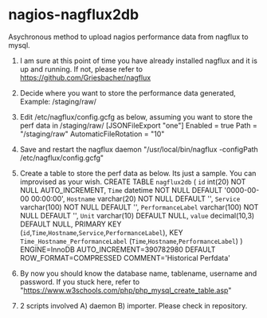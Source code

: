 # nagios-nagflux2db
Asychronous method to upload nagios performance data from nagflux to mysql.

1. I am sure at this point of time you have already installed nagflux and it is up and running. If not, please refer to https://github.com/Griesbacher/nagflux

2. Decide where you want to store the performance data generated, Example: /staging/raw/

3. Edit /etc/nagflux/config.gcfg as below, assuming you want to store the perf data in /staging/raw/
[JSONFileExport "one"]
    Enabled = true
    Path = "/staging/raw"
    AutomaticFileRotation = "10"
    
4. Save and restart the nagflux daemon "/usr/local/bin/nagflux -configPath /etc/nagflux/config.gcfg"

5. Create a table to store the perf data as below. Its just a sample. You can improvised as your wish.
CREATE TABLE `nagflux2db` (
  `id` int(20) NOT NULL AUTO_INCREMENT,
  `Time` datetime NOT NULL DEFAULT '0000-00-00 00:00:00',
  `Hostname` varchar(20) NOT NULL DEFAULT '',
  `Service` varchar(100) NOT NULL DEFAULT '',
  `PerformanceLabel` varchar(100) NOT NULL DEFAULT '',
  `Unit` varchar(10) DEFAULT NULL,
  `value` decimal(10,3) DEFAULT NULL,
  PRIMARY KEY (`id`,`Time`,`Hostname`,`Service`,`PerformanceLabel`),
  KEY `Time_Hostname_PerformanceLabel` (`Time`,`Hostname`,`PerformanceLabel`)
) ENGINE=InnoDB AUTO_INCREMENT=390782980 DEFAULT ROW_FORMAT=COMPRESSED COMMENT='Historical Perfdata'

6. By now you should know the database name, tablename, username and password. If you stuck here, refer to "https://www.w3schools.com/php/php_mysql_create_table.asp"

7. 2 scripts involved  A) daemon B) importer. Please check in repository.
